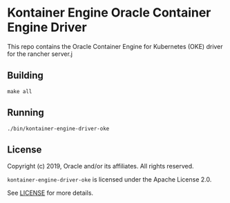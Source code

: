 Kontainer Engine Oracle Container Engine Driver
===============================

This repo contains the Oracle Container Engine for Kubernetes (OKE) driver for the rancher server.j

## Building

`make all`

## Running

`./bin/kontainer-engine-driver-oke`


## License

Copyright (c) 2019, Oracle and/or its affiliates. All rights reserved.

`kontainer-engine-driver-oke` is licensed under the Apache License 2.0.

See [LICENSE](LICENSE) for more details.

